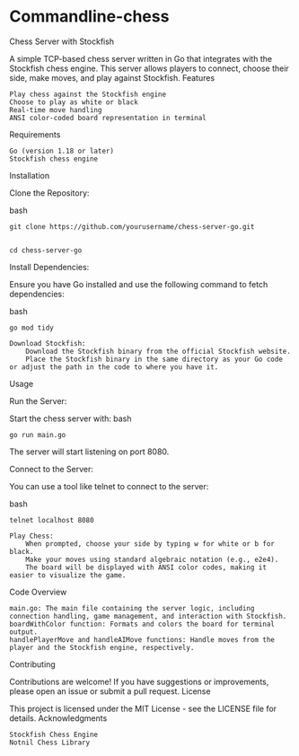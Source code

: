 # Commandline-chess

Chess Server with Stockfish


A simple TCP-based chess server written in Go that integrates with the Stockfish chess engine. This server allows players to connect, choose their side, make moves, and play against Stockfish.
Features

    Play chess against the Stockfish engine
    Choose to play as white or black
    Real-time move handling
    ANSI color-coded board representation in terminal
    

Requirements

    Go (version 1.18 or later)
    Stockfish chess engine
    

Installation

Clone the Repository:

bash

    git clone https://github.com/yourusername/chess-server-go.git
    
    
    cd chess-server-go

Install Dependencies:

Ensure you have Go installed and use the following command to fetch dependencies:

bash

    go mod tidy

    Download Stockfish:
        Download the Stockfish binary from the official Stockfish website.
        Place the Stockfish binary in the same directory as your Go code or adjust the path in the code to where you have it.

Usage

  Run the Server:

  Start the chess server with:
  bash

    go run main.go
    

The server will start listening on port 8080.

Connect to the Server:

You can use a tool like telnet to connect to the server:

bash

    telnet localhost 8080

    Play Chess:
        When prompted, choose your side by typing w for white or b for black.
        Make your moves using standard algebraic notation (e.g., e2e4).
        The board will be displayed with ANSI color codes, making it easier to visualize the game.

Code Overview

    main.go: The main file containing the server logic, including connection handling, game management, and interaction with Stockfish.
    boardWithColor function: Formats and colors the board for terminal output.
    handlePlayerMove and handleAIMove functions: Handle moves from the player and the Stockfish engine, respectively.

Contributing

Contributions are welcome! If you have suggestions or improvements, please open an issue or submit a pull request.
License

This project is licensed under the MIT License - see the LICENSE file for details.
Acknowledgments

    Stockfish Chess Engine
    Notnil Chess Library
